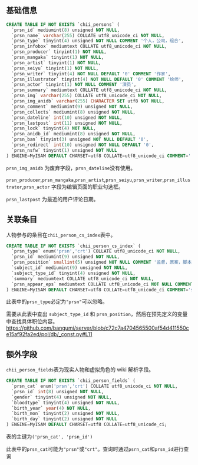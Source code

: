 ## 基础信息

```sql
CREATE TABLE IF NOT EXISTS `chii_persons` (
  `prsn_id` mediumint(8) unsigned NOT NULL,
  `prsn_name` varchar(255) COLLATE utf8_unicode_ci NOT NULL,
  `prsn_type` tinyint(4) unsigned NOT NULL COMMENT '个人，公司，组合',
  `prsn_infobox` mediumtext COLLATE utf8_unicode_ci NOT NULL,
  `prsn_producer` tinyint(1) NOT NULL,
  `prsn_mangaka` tinyint(1) NOT NULL,
  `prsn_artist` tinyint(1) NOT NULL,
  `prsn_seiyu` tinyint(1) NOT NULL,
  `prsn_writer` tinyint(4) NOT NULL DEFAULT '0' COMMENT '作家',
  `prsn_illustrator` tinyint(4) NOT NULL DEFAULT '0' COMMENT '绘师',
  `prsn_actor` tinyint(1) NOT NULL COMMENT '演员',
  `prsn_summary` mediumtext COLLATE utf8_unicode_ci NOT NULL,
  `prsn_img` varchar(255) COLLATE utf8_unicode_ci NOT NULL,
  `prsn_img_anidb` varchar(255) CHARACTER SET utf8 NOT NULL,
  `prsn_comment` mediumint(9) unsigned NOT NULL,
  `prsn_collects` mediumint(8) unsigned NOT NULL,
  `prsn_dateline` int(10) unsigned NOT NULL,
  `prsn_lastpost` int(11) unsigned NOT NULL,
  `prsn_lock` tinyint(4) NOT NULL,
  `prsn_anidb_id` mediumint(8) unsigned NOT NULL,
  `prsn_ban` tinyint(3) unsigned NOT NULL DEFAULT '0',
  `prsn_redirect` int(10) unsigned NOT NULL DEFAULT '0',
  `prsn_nsfw` tinyint(1) unsigned NOT NULL
) ENGINE=MyISAM DEFAULT CHARSET=utf8 COLLATE=utf8_unicode_ci COMMENT='（现实）人物表';
```

`prsn_img_anidb` 为废弃字段，`prsn_dateline`没有使用。

`prsn_producer`,`prsn_mangaka`,`prsn_artist`,`prsn_seiyu`,`prsn_writer`,`prsn_illustrator`,`prsn_actor` 字段为编辑页面的职业勾选框。

`prsn_lastpost` 为最近的用户评论日期。

## 关联条目

人物参与的条目在`chii_person_cs_index`表中。

```sql
CREATE TABLE IF NOT EXISTS `chii_person_cs_index` (
  `prsn_type` enum('prsn','crt') COLLATE utf8_unicode_ci NOT NULL,
  `prsn_id` mediumint(9) unsigned NOT NULL,
  `prsn_position` smallint(5) unsigned NOT NULL COMMENT '监督，原案，脚本,..',
  `subject_id` mediumint(9) unsigned NOT NULL,
  `subject_type_id` tinyint(4) unsigned NOT NULL,
  `summary` mediumtext COLLATE utf8_unicode_ci NOT NULL,
  `prsn_appear_eps` mediumtext COLLATE utf8_unicode_ci NOT NULL COMMENT '可选，人物参与的章节'
) ENGINE=MyISAM DEFAULT CHARSET=utf8 COLLATE=utf8_unicode_ci COMMENT='subjects'' credits/creator & staff (c&s)index';
```

此表中的`prsn_type`必定为`"prsn"`可以忽略。

需要从此表中查出 `subject_type_id` 和 `prsn_position`，然后在预先定义的变量中查找具体职位内容。https://github.com/bangumi/server/blob/c72c7a4704565500af54d411550ce15af92fa2ed/pol/db/_const.py#L11

## 额外字段

`chii_person_fields`表为现实人物和虚拟角色的 wiki 解析字段。

```sql
CREATE TABLE IF NOT EXISTS `chii_person_fields` (
  `prsn_cat` enum('prsn','crt') COLLATE utf8_unicode_ci NOT NULL,
  `prsn_id` int(8) unsigned NOT NULL,
  `gender` tinyint(4) unsigned NOT NULL,
  `bloodtype` tinyint(4) unsigned NOT NULL,
  `birth_year` year(4) NOT NULL,
  `birth_mon` tinyint(2) unsigned NOT NULL,
  `birth_day` tinyint(2) unsigned NOT NULL
) ENGINE=MyISAM DEFAULT CHARSET=utf8 COLLATE=utf8_unicode_ci;
```

表的主键为`('prsn_cat', 'prsn_id')`

此表中的`prsn_cat`可能为`"prsn"`或`"crt"`。查询时通过`psrn_cat`和`prsn_id`进行查询
